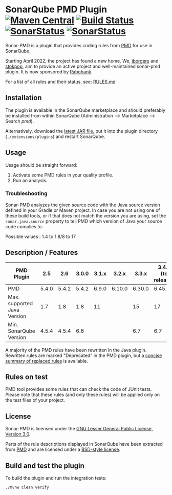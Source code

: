# SonarQube PMD Plugin [![Maven Central](https://maven-badges.herokuapp.com/maven-central/org.sonarsource.pmd/sonar-pmd-plugin/badge.svg)](https://maven-badges.herokuapp.com/maven-central/org.sonarsource.pmd/sonar-pmd-plugin) [![Build Status](https://api.travis-ci.org/jborgers/sonar-pmd.svg?branch=master)](https://travis-ci.org/jborgers/sonar-pmd) [![SonarStatus](https://sonarcloud.io/api/project_badges/measure?project=org.sonarsource.pmd%3Asonar-pmd&metric=alert_status)](https://sonarcloud.io/dashboard?id=org.sonarsource.pmd%3Asonar-pmd) [![SonarStatus](https://sonarcloud.io/api/project_badges/measure?project=org.sonarsource.pmd%3Asonar-pmd&metric=coverage)](https://sonarcloud.io/dashboard?id=org.sonarsource.pmd%3Asonar-pmd)
Sonar-PMD is a plugin that provides coding rules from [PMD](https://pmd.github.io/) for use in SonarQube.

Starting April 2022, the project has found a new home. We, [jborgers](https://github.com/jborgers) and [stokpop](https://github.com/stokpop), 
aim to provide an active project and well-maintained sonar-pmd plugin. It is now sponsored by [Rabobank](https://www.rabobank.com/).

For a list of all rules and their status, see: [RULES.md](https://github.com/jborgers/sonar-pmd/blob/master/docs/RULES.md)

## Installation
The plugin is available in the SonarQube marketplace and should preferably be installed from within SonarQube (Administration -->  Marketplace --> Search _pmd_).

Alternatively, download the [latest JAR file](https://github.com/jborgers/sonar-pmd/releases/latest), put it into the plugin directory (`./extensions/plugins`) and restart SonarQube.

## Usage
Usage should be straight forward:
1. Activate some PMD rules in your quality profile.
2. Run an analysis.

### Troubleshooting
Sonar-PMD analyzes the given source code with the Java source version defined in your Gradle or Maven project.
In case you are not using one of these build tools, or if that does not match the version you are using, set the `sonar.java.source` property to tell PMD which version of Java your source code complies to. 

Possible values : 1.4 to 1.8/8 to 17

## Description / Features
PMD Plugin|2.5|2.6|3.0.0|3.1.x|3.2.x|3.3.x|3.4.x (to release)
-------|---|---|---|---|---|---|---
PMD|5.4.0|5.4.2|5.4.2|6.9.0|6.10.0|6.30.0|6.45.0
Max. supported Java Version | 1.7 | 1.8 | 1.8 | 11 | | 15|17
Min. SonarQube Version | 4.5.4 | 4.5.4 | 6.6 | | | 6.7|6.7

A majority of the PMD rules have been rewritten in the Java plugin. Rewritten rules are marked "Deprecated" in the PMD plugin, but a [concise summary of replaced rules](http://dist.sonarsource.com/reports/coverage/pmd.html) is available.

## Rules on test
PMD tool provides some rules that can check the code of JUnit tests. Please note that these rules (and only these rules) will be applied only on the test files of your project.

## License
Sonar-PMD is licensed under the [GNU Lesser General Public License, Version 3.0](https://github.com/jborgers/sonar-pmd/blob/master/LICENSE.md).

Parts of the rule descriptions displayed in SonarQube have been extracted from [PMD](https://pmd.github.io/) and are licensed under a [BSD-style license](https://github.com/pmd/pmd/blob/master/LICENSE).  

## Build and test the plugin
To build the plugin and run the integration tests:

    ./mvnw clean verify
   